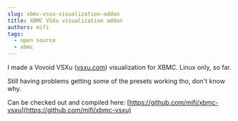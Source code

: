 ```yaml
---
slug: xbmc-vsxu-visualization-addon
title: XBMC VSXu visualization addon
authors: mifi
tags:
  - open source
  - xbmc
---
```

I made a Vovoid VSXu ([vsxu.com](http://www.vsxu.com/)) visualization for XBMC. Linux only, so far.

Still having problems getting some of the presets working tho, don't know why.

Can be checked out and compiled here:
[https://github.com/mifi/xbmc-vsxu](https://github.com/mifi/xbmc-vsxu)
